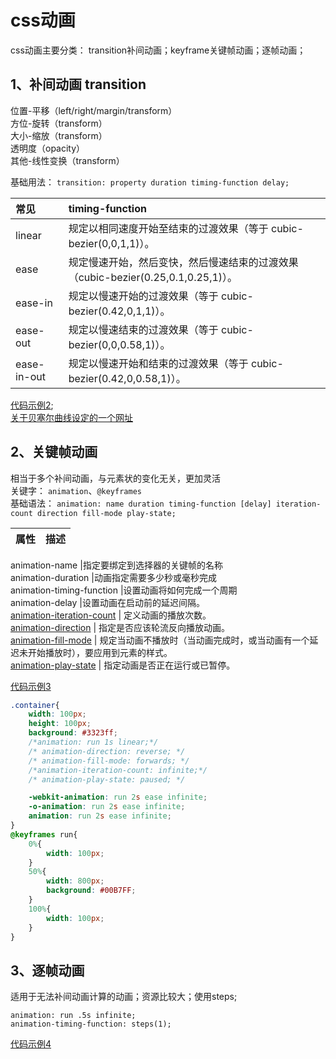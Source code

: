 # css动画

css动画主要分类：
transition补间动画；keyframe关键帧动画；逐帧动画；

## <div class='class01'>1、补间动画 transition</div>            
位置-平移（left/right/margin/transform）      
方位-旋转（transform）        
大小-缩放（transform）        
透明度（opacity）        
其他-线性变换（transform）          

基础用法： `transition: property duration timing-function delay;`            

常见 | timing-function      
:- | :-
linear	           | 规定以相同速度开始至结束的过渡效果（等于 cubic-bezier(0,0,1,1)）。            
ease	           | 规定慢速开始，然后变快，然后慢速结束的过渡效果（cubic-bezier(0.25,0.1,0.25,1)）。         
ease-in	           | 规定以慢速开始的过渡效果（等于 cubic-bezier(0.42,0,1,1)）。      
ease-out	       | 规定以慢速结束的过渡效果（等于 cubic-bezier(0,0,0.58,1)）。          
ease-in-out	       | 规定以慢速开始和结束的过渡效果（等于 cubic-bezier(0.42,0,0.58,1)）。            

[代码示例2](demo/02-transition.html);         
[关于贝塞尔曲线设定的一个网址](http://web.chacuo.net/css3beziertool)


## <div class='class02'>2、关键帧动画</div>   
相当于多个补间动画，与元素状的变化无关，更加灵活        
关键字： `animation`、`@keyframes`       
基础语法： `animation: name duration timing-function [delay] iteration-count direction fill-mode play-state;`

属性 | 描述     
:- |:-

animation-name	                |指定要绑定到选择器的关键帧的名称        
animation-duration	            |动画指定需要多少秒或毫秒完成      
animation-timing-function	    |设置动画将如何完成一个周期       
animation-delay	                |设置动画在启动前的延迟间隔。      
[animation-iteration-count](http://www.runoob.com/cssref/css3-pr-animation-iteration-count.html) |      定义动画的播放次数。      
[animation-direction](http://www.runoob.com/cssref/css3-pr-animation-direction.html)	         |   指定是否应该轮流反向播放动画。     
[animation-fill-mode](http://www.runoob.com/cssref/css3-pr-animation-fill-mode.html)	      |     规定当动画不播放时（当动画完成时，或当动画有一个延迟未开始播放时），要应用到元素的样式。            
[animation-play-state](http://www.runoob.com/cssref/css3-pr-animation-play-state.html)	      |  指定动画是否正在运行或已暂停。             

[代码示例3](demo/03-keyframe.html)

```css
.container{
    width: 100px;
    height: 100px;
    background: #3323ff;
    /*animation: run 1s linear;*/
    /* animation-direction: reverse; */
    /* animation-fill-mode: forwards; */
    /*animation-iteration-count: infinite;*/
    /* animation-play-state: paused; */

    -webkit-animation: run 2s ease infinite;
    -o-animation: run 2s ease infinite;
    animation: run 2s ease infinite;
}
@keyframes run{
    0%{
        width: 100px;
    }
    50%{
        width: 800px;
        background: #00B7FF;
    }
    100%{
        width: 100px;
    }
}
```


## <div class='class03'>3、逐帧动画</div>
适用于无法补间动画计算的动画；资源比较大；使用steps;           
```
animation: run .5s infinite;
animation-timing-function: steps(1);
```



[代码示例4](demo/04-animal.html)

